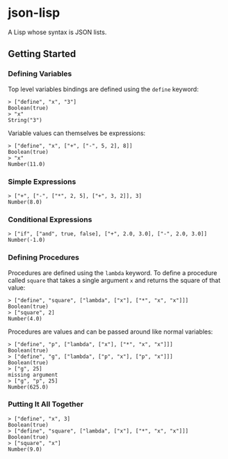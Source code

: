 # json-lisp

A Lisp whose syntax is JSON lists.

## Getting Started

### Defining Variables

Top level variables bindings are defined using the `define` keyword:

```shell
> ["define", "x", "3"]
Boolean(true)
> "x"
String("3")
```

Variable values can themselves be expressions:

```shell
> ["define", "x", ["+", ["-", 5, 2], 8]]
Boolean(true)
> "x"
Number(11.0)
```

### Simple Expressions

```shell
> ["+", ["-", ["*", 2, 5], ["+", 3, 2]], 3]
Number(8.0)
```

### Conditional Expressions

```shell
> ["if", ["and", true, false], ["+", 2.0, 3.0], ["-", 2.0, 3.0]]
Number(-1.0)
```

### Defining Procedures

Procedures are defined using the `lambda` keyword. To define a procedure called
`square` that takes a single argument `x` and returns the square of that value:

```shell
> ["define", "square", ["lambda", ["x"], ["*", "x", "x"]]]
Boolean(true)
> ["square", 2]
Number(4.0)
```

Procedures are values and can be passed around like normal variables:

```shell
> ["define", "p", ["lambda", ["x"], ["*", "x", "x"]]]
Boolean(true)
> ["define", "g", ["lambda", ["p", "x"], ["p", "x"]]]
Boolean(true)
> ["g", 25]
missing argument
> ["g", "p", 25]
Number(625.0)
```

### Putting It All Together

```shell
> ["define", "x", 3]
Boolean(true)
> ["define", "square", ["lambda", ["x"], ["*", "x", "x"]]]
Boolean(true)
> ["square", "x"]
Number(9.0)
```
